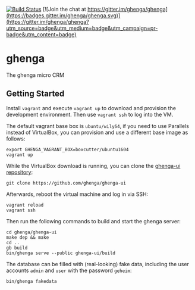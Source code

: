 [![Build Status](https://travis-ci.org/ghenga/ghenga.svg?branch=master)](https://travis-ci.org/ghenga/ghenga)
[![Join the chat at https://gitter.im/ghenga/ghenga](https://badges.gitter.im/ghenga/ghenga.svg)](https://gitter.im/ghenga/ghenga?utm_source=badge&utm_medium=badge&utm_campaign=pr-badge&utm_content=badge)

# ghenga

The ghenga micro CRM

## Getting Started

Install `vagrant` and execute `vagrant up` to download and provision the
development environment. Then use `vagrant ssh` to log into the VM.

The default vagrant base box is `ubuntu/wily64`, if you need to use Parallels
instead of VirtualBox, you can provision and use a different base image as
follows:

```shell
export GHENGA_VAGRANT_BOX=boxcutter/ubuntu1604
vagrant up
```

While the VirtualBox download is running, you can clone the [ghenga-ui
repository](https://github.com/ghenga/ghenga-ui):

```shell
git clone https://github.com/ghenga/ghenga-ui
```

Afterwards, reboot the virtual machine and log in via SSH:

```
vagrant reload
vagrant ssh
```

Then run the following commands to build and start the ghenga server:

```shell
cd ghenga/ghenga-ui
make dep && make
cd ..
gb build
bin/ghenga serve --public ghenga-ui/build
```

The database can be filled with (real-looking) fake data, including the user
accounts `admin` and `user` with the password `geheim`:

```shell
bin/ghenga fakedata
```
